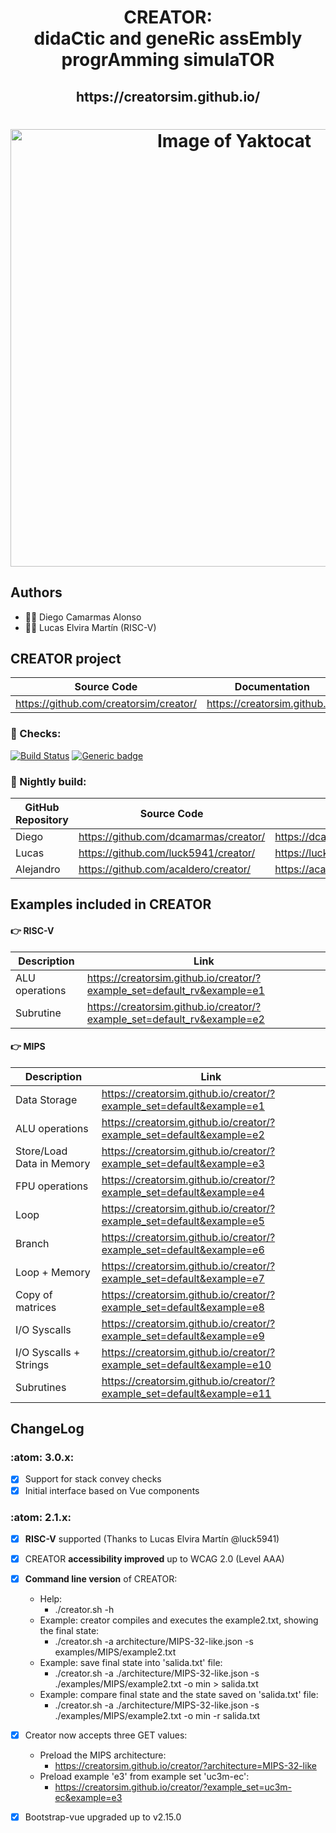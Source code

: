
<html>
 <h1 align="center">CREATOR: <br>didaCtic and geneRic assEmbly progrAmming simulaTOR</h1>
 <h2 align="center"> https://creatorsim.github.io/ </h2>
 <h1 align="center"><img alt="Image of Yaktocat" width="700vw" src="https://creatorsim.github.io/images/user_mode/execute_program.PNG"></h1>
</html>

## Authors
* :technologist: Diego Camarmas Alonso
* :technologist: Lucas Elvira Martín (RISC-V)


## CREATOR project
 
| Source Code                             | Documentation                  | Creator                                | 
|-----------------------------------------|--------------------------------|----------------------------------------| 
| https://github.com/creatorsim/creator/  |  https://creatorsim.github.io/ |  https://creatorsim.github.io/creator/ | 

### :mag_right:	 Checks:

[![Build Status](https://travis-ci.org/dcamarmas/creator.svg?branch=master)](https://travis-ci.org/dcamarmas/creator)
[![Generic badge](https://img.shields.io/badge/achecker-WCAG%202.0%20(Level%20AAA)-green.svg)](https://shields.io/)

### :microscope:	 Nightly build:

| GitHub Repository | Source Code                     | Creator                                | 
|-------------------|-----------------------------------------|----------------------------------------| 
| Diego             | https://github.com/dcamarmas/creator/   |  https://dcamarmas.github.io/creator/  | 
| Lucas             | https://github.com/luck5941/creator/    |  https://luck5941.github.io/creator/   | 
| Alejandro         | https://github.com/acaldero/creator/    |  https://acaldero.github.io/creator/   | 


## Examples included in CREATOR

#### :point_right:	 RISC-V

| Description                | Link                                                                   |
|----------------------------|------------------------------------------------------------------------| 
| ALU operations             | https://creatorsim.github.io/creator/?example_set=default_rv&example=e1 |
| Subrutine                  | https://creatorsim.github.io/creator/?example_set=default_rv&example=e2 |

#### :point_right:	 MIPS

| Description                | Link                                                                 |
|----------------------------|----------------------------------------------------------------------|
| Data Storage               | https://creatorsim.github.io/creator/?example_set=default&example=e1  |
| ALU operations             | https://creatorsim.github.io/creator/?example_set=default&example=e2  |
| Store/Load Data in Memory  | https://creatorsim.github.io/creator/?example_set=default&example=e3  |
| FPU operations             | https://creatorsim.github.io/creator/?example_set=default&example=e4  |
| Loop                       | https://creatorsim.github.io/creator/?example_set=default&example=e5  |
| Branch                     | https://creatorsim.github.io/creator/?example_set=default&example=e6  |
| Loop + Memory              | https://creatorsim.github.io/creator/?example_set=default&example=e7  |
| Copy of matrices           | https://creatorsim.github.io/creator/?example_set=default&example=e8  |
| I/O Syscalls               | https://creatorsim.github.io/creator/?example_set=default&example=e9  |
| I/O Syscalls + Strings     | https://creatorsim.github.io/creator/?example_set=default&example=e10 |
| Subrutines                 | https://creatorsim.github.io/creator/?example_set=default&example=e11 |
 
    
## ChangeLog

### :atom: 3.0.x:
- [x] Support for stack convey checks
- [x] Initial interface based on Vue components

### :atom: 2.1.x:
- [x] **RISC-V** supported (Thanks to Lucas Elvira Martín @luck5941)
- [x] CREATOR **accessibility improved** up to WCAG 2.0 (Level AAA)
- [X] **Command line version** of CREATOR: 
     * Help:
       * ./creator.sh -h
     * Example: creator compiles and executes the example2.txt, showing the final state:
       * ./creator.sh -a architecture/MIPS-32-like.json -s examples/MIPS/example2.txt
     * Example: save final state into 'salida.txt' file:
       * ./creator.sh -a ./architecture/MIPS-32-like.json -s ./examples/MIPS/example2.txt -o min > salida.txt
     * Example: compare final state and the state saved on 'salida.txt' file:
       * ./creator.sh -a ./architecture/MIPS-32-like.json -s ./examples/MIPS/example2.txt -o min -r salida.txt
- [x] Creator now accepts three GET values:
     * Preload the MIPS architecture:
       * https://creatorsim.github.io/creator/?architecture=MIPS-32-like
     * Preload example 'e3' from example set 'uc3m-ec':
       * https://creatorsim.github.io/creator/?example_set=uc3m-ec&example=e3
- [x] Bootstrap-vue upgraded up to v2.15.0





